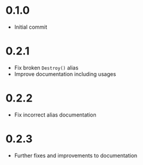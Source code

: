 # 0.1.0
* Initial commit

# 0.2.1
* Fix broken `Destroy()` alias
* Improve documentation including usages

# 0.2.2
* Fix incorrect alias documentation

# 0.2.3
* Further fixes and improvements to documentation